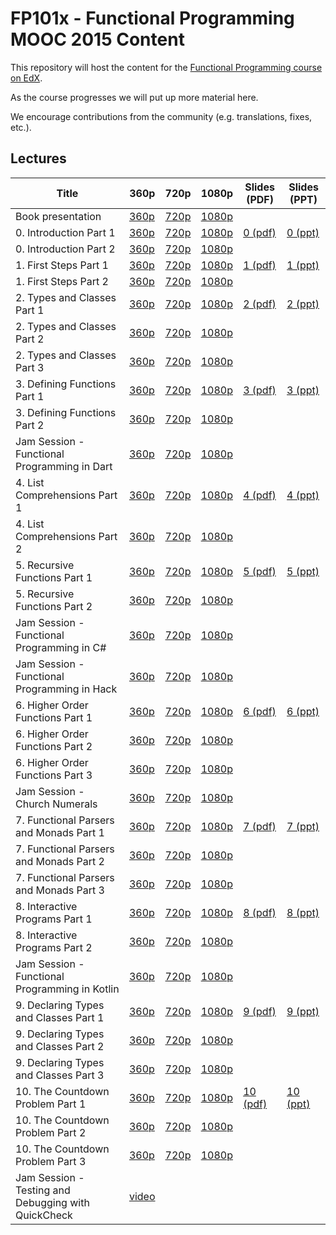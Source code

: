 # FP101x - Functional Programming MOOC 2015 Content

This repository will host the content for the [Functional Programming course on EdX](https://www.edx.org/course/introduction-functional-programming-delftx-fp101x-0).

As the course progresses we will put up more material here.

We encourage contributions from the community (e.g. translations, fixes, etc.).


Lectures
--------

| Title            | 360p | 720p | 1080p | Slides (PDF) | Slides (PPT) |
|------------------|------|------|-------|-------|-------|
| Book presentation | [360p](http://delftxdownloads.tudelft.nl/FP101x-FunctionalProgramming/Week1/FP101x-BookPresentation-ProgrammingInHaskell-video.360.mp4) | [720p](http://delftxdownloads.tudelft.nl/FP101x-FunctionalProgramming/Week1/FP101x-BookPresentation-ProgrammingInHaskell-video.720.mp4) | [1080p](http://delftxdownloads.tudelft.nl/FP101x-FunctionalProgramming/Week1/FP101x-BookPresentation-ProgrammingInHaskell-video.mp4) | | |
| 0. Introduction Part 1 | [360p](http://delftxdownloads.tudelft.nl/FP101x-FunctionalProgramming/Week0/FP101x-chapter0-part1-video.360.mp4) | [720p](http://delftxdownloads.tudelft.nl/FP101x-FunctionalProgramming/Week0/FP101x-chapter0-part1-video.720.mp4) | [1080p](http://delftxdownloads.tudelft.nl/FP101x-FunctionalProgramming/Week0/FP101x-chapter0-part1-video.mp4) | [0 (pdf)](slides/Chapter0.pdf) | [0 (ppt)](slides/Chapter0.pptx) |  
| 0. Introduction Part 2 | [360p](http://delftxdownloads.tudelft.nl/FP101x-FunctionalProgramming/Week0/FP101x-chapter0-part2-video.360.mp4) | [720p](http://delftxdownloads.tudelft.nl/FP101x-FunctionalProgramming/Week0/FP101x-chapter0-part2-video.720.mp4) | [1080p](http://delftxdownloads.tudelft.nl/FP101x-FunctionalProgramming/Week0/FP101x-chapter0-part2-video.mp4) | | |
| 1. First Steps Part 1 | [360p](http://delftxdownloads.tudelft.nl/FP101x-FunctionalProgramming/Week0/FP101x-chapter1-part1-video.360.mp4) | [720p](http://delftxdownloads.tudelft.nl/FP101x-FunctionalProgramming/Week0/FP101x-chapter1-part1-video.720.mp4) | [1080p](http://delftxdownloads.tudelft.nl/FP101x-FunctionalProgramming/Week0/FP101x-chapter1-part1-video.mp4) | [1 (pdf)](slides/Chapter1.pdf) | [1 (ppt)](slides/Chapter1.pptx) | 
| 1. First Steps Part 2 | [360p](http://delftxdownloads.tudelft.nl/FP101x-FunctionalProgramming/Week0/FP101x-chapter1-part2-video.360.mp4) | [720p](http://delftxdownloads.tudelft.nl/FP101x-FunctionalProgramming/Week0/FP101x-chapter1-part2-video.720.mp4) | [1080p](http://delftxdownloads.tudelft.nl/FP101x-FunctionalProgramming/Week0/FP101x-chapter1-part2-video.mp4) | | |
| 2. Types and Classes Part 1 | [360p](http://delftxdownloads.tudelft.nl/FP101x-FunctionalProgramming/Week1/FP101x-chapter2-part1-video.360.mp4) | [720p](http://delftxdownloads.tudelft.nl/FP101x-FunctionalProgramming/Week1/FP101x-chapter2-part1-video.720.mp4) | [1080p](http://delftxdownloads.tudelft.nl/FP101x-FunctionalProgramming/Week1/FP101x-chapter2-part1-video.mp4) |  [2 (pdf)](slides/Chapter2.pdf) | [2 (ppt)](slides/Chapter2.pptx) |
| 2. Types and Classes Part 2 | [360p](http://delftxdownloads.tudelft.nl/FP101x-FunctionalProgramming/Week1/FP101x-chapter2-part2-video.360.mp4) | [720p](http://delftxdownloads.tudelft.nl/FP101x-FunctionalProgramming/Week1/FP101x-chapter2-part2-video.720.mp4) | [1080p](http://delftxdownloads.tudelft.nl/FP101x-FunctionalProgramming/Week1/FP101x-chapter2-part2-video.mp4) | | |
| 2. Types and Classes Part 3 | [360p](http://delftxdownloads.tudelft.nl/FP101x-FunctionalProgramming/Week1/FP101x-chapter2-part3-video.360.mp4) | [720p](http://delftxdownloads.tudelft.nl/FP101x-FunctionalProgramming/Week1/FP101x-chapter2-part3-video.720.mp4) | [1080p](http://delftxdownloads.tudelft.nl/FP101x-FunctionalProgramming/Week1/FP101x-chapter2-part3-video.mp4) | | |
| 3. Defining Functions Part 1 | [360p](http://delftxdownloads.tudelft.nl/FP101x-FunctionalProgramming/Week1/FP101x-chapter3-part1-video.360.mp4) | [720p](http://delftxdownloads.tudelft.nl/FP101x-FunctionalProgramming/Week1/FP101x-chapter3-part1-video.720.mp4) | [1080p](http://delftxdownloads.tudelft.nl/FP101x-FunctionalProgramming/Week1/FP101x-chapter3-part1-video.mp4) | [3 (pdf)](slides/Chapter3.pdf) | [3 (ppt)](slides/Chapter3.pptx) |
| 3. Defining Functions Part 2 | [360p](http://delftxdownloads.tudelft.nl/FP101x-FunctionalProgramming/Week1/FP101x-chapter3-part2-video.360.mp4) | [720p](http://delftxdownloads.tudelft.nl/FP101x-FunctionalProgramming/Week1/FP101x-chapter3-part2-video.720.mp4) | [1080p](http://delftxdownloads.tudelft.nl/FP101x-FunctionalProgramming/Week1/FP101x-chapter3-part2-video.mp4) | | |
| Jam Session - Functional Programming in Dart | [360p](http://delftxdownloads.tudelft.nl/FP101x-FunctionalProgramming/Week1/FP101x-ProgramLanguages-Dart-video.360.mp4) |  [720p](http://delftxdownloads.tudelft.nl/FP101x-FunctionalProgramming/Week1/FP101x-ProgramLanguages-Dart-video.720.mp4) |  [1080p](http://delftxdownloads.tudelft.nl/FP101x-FunctionalProgramming/Week1/FP101x-ProgramLanguages-Dart-video.mp4) | | |
| 4. List Comprehensions Part 1 | [360p](http://delftxdownloads.tudelft.nl/FP101x-FunctionalProgramming/Week2/FP101x-chapter4-part1-video.360.mp4) | [720p](http://delftxdownloads.tudelft.nl/FP101x-FunctionalProgramming/Week2/FP101x-chapter4-part1-video.720.mp4) | [1080p](http://delftxdownloads.tudelft.nl/FP101x-FunctionalProgramming/Week2/FP101x-chapter4-part1-video.mp4) | [4 (pdf)](slides/Chapter4.pdf) | [4 (ppt)](slides/Chapter4.pptx) |
| 4. List Comprehensions Part 2 | [360p](http://delftxdownloads.tudelft.nl/FP101x-FunctionalProgramming/Week2/FP101x-chapter4-part2-video.360.mp4) | [720p](http://delftxdownloads.tudelft.nl/FP101x-FunctionalProgramming/Week2/FP101x-chapter4-part2-video.720.mp4) | [1080p](http://delftxdownloads.tudelft.nl/FP101x-FunctionalProgramming/Week2/FP101x-chapter4-part2-video.mp4) | | |
| 5. Recursive Functions Part 1 | [360p](http://delftxdownloads.tudelft.nl/FP101x-FunctionalProgramming/Week2/FP101x-chapter5-part1-video.360.mp4) | [720p](http://delftxdownloads.tudelft.nl/FP101x-FunctionalProgramming/Week2/FP101x-chapter5-part1-video.720.mp4) | [1080p](http://delftxdownloads.tudelft.nl/FP101x-FunctionalProgramming/Week2/FP101x-chapter5-part1-video.mp4) | [5 (pdf)](slides/Chapter5.pdf) | [5 (ppt)](slides/Chapter5.pptx) |
| 5. Recursive Functions Part 2 | [360p](http://delftxdownloads.tudelft.nl/FP101x-FunctionalProgramming/Week2/FP101x-chapter5-part2-video.360.mp4) | [720p](http://delftxdownloads.tudelft.nl/FP101x-FunctionalProgramming/Week2/FP101x-chapter5-part2-video.720.mp4) | [1080p](http://delftxdownloads.tudelft.nl/FP101x-FunctionalProgramming/Week2/FP101x-chapter5-part2-video.mp4) | | |
| Jam Session - Functional Programming in C# | [360p](http://delftxdownloads.tudelft.nl/FP101x-FunctionalProgramming/Week1/FP101x-ProgramLanguages-CSharp-video.360.mp4) | [720p](http://delftxdownloads.tudelft.nl/FP101x-FunctionalProgramming/Week1/FP101x-ProgramLanguages-CSharp-video.720.mp4) | [1080p](http://delftxdownloads.tudelft.nl/FP101x-FunctionalProgramming/Week1/FP101x-ProgramLanguages-CSharp-video.mp4) | | |
| Jam Session - Functional Programming in Hack | [360p](http://delftxdownloads.tudelft.nl/FP101x-FunctionalProgramming/Week2/FP101x-ProgramLanguages-Hack-video.360.mp4) | [720p](http://delftxdownloads.tudelft.nl/FP101x-FunctionalProgramming/Week2/FP101x-ProgramLanguages-Hack-video.720.mp4) | [1080p](http://delftxdownloads.tudelft.nl/FP101x-FunctionalProgramming/Week2/FP101x-ProgramLanguages-Hack-video.mp4) | | |
| 6. Higher Order Functions Part 1 | [360p](http://delftxdownloads.tudelft.nl/FP101x-FunctionalProgramming/Week3/FP101x-chapter6-part1-video.360.mp4) | [720p](http://delftxdownloads.tudelft.nl/FP101x-FunctionalProgramming/Week3/FP101x-chapter6-part1-video.720.mp4) | [1080p](http://delftxdownloads.tudelft.nl/FP101x-FunctionalProgramming/Week3/FP101x-chapter6-part1-video.mp4) | [6 (pdf)](slides/Chapter6.pdf) | [6 (ppt)](slides/Chapter6.pptx) |
| 6. Higher Order Functions Part 2 | [360p](http://delftxdownloads.tudelft.nl/FP101x-FunctionalProgramming/Week3/FP101x-chapter6-part2-video.360.mp4) | [720p](http://delftxdownloads.tudelft.nl/FP101x-FunctionalProgramming/Week3/FP101x-chapter6-part2-video.720.mp4) | [1080p](http://delftxdownloads.tudelft.nl/FP101x-FunctionalProgramming/Week3/FP101x-chapter6-part2-video.mp4) | | |
| 6. Higher Order Functions Part 3 | [360p](http://delftxdownloads.tudelft.nl/FP101x-FunctionalProgramming/Week3/FP101x-chapter6-part3-video.360.mp4) | [720p](http://delftxdownloads.tudelft.nl/FP101x-FunctionalProgramming/Week3/FP101x-chapter6-part3-video.720.mp4) | [1080p](http://delftxdownloads.tudelft.nl/FP101x-FunctionalProgramming/Week3/FP101x-chapter6-part3-video.mp4) | | |
| Jam Session - Church Numerals | [360p](http://delftxdownloads.tudelft.nl/FP101x-FunctionalProgramming/Week1/FP101x-StudentDemo-ExerciseHighOrderFunctions-video.360.mp4) | [720p](http://delftxdownloads.tudelft.nl/FP101x-FunctionalProgramming/Week1/FP101x-StudentDemo-ExerciseHighOrderFunctions-video.720.mp4) | [1080p](http://delftxdownloads.tudelft.nl/FP101x-FunctionalProgramming/Week1/FP101x-StudentDemo-ExerciseHighOrderFunctions-video.mp4) | | |
| 7. Functional Parsers and Monads Part 1 | [360p](http://delftxdownloads.tudelft.nl/FP101x-FunctionalProgramming/Week4/FP101x-chapter7-part1-video.360.mp4) | [720p](http://delftxdownloads.tudelft.nl/FP101x-FunctionalProgramming/Week4/FP101x-chapter7-part1-video.720.mp4) | [1080p](http://delftxdownloads.tudelft.nl/FP101x-FunctionalProgramming/Week4/FP101x-chapter7-part1-video.mp4) | [7 (pdf)](slides/Chapter7.pdf) | [7 (ppt)](slides/Chapter7.pptx) |
| 7. Functional Parsers and Monads Part 2 | [360p](http://delftxdownloads.tudelft.nl/FP101x-FunctionalProgramming/Week4/FP101x-chapter7-part2-video.360.mp4) | [720p](http://delftxdownloads.tudelft.nl/FP101x-FunctionalProgramming/Week4/FP101x-chapter7-part2-video.720.mp4) | [1080p](http://delftxdownloads.tudelft.nl/FP101x-FunctionalProgramming/Week4/FP101x-chapter7-part2-video.mp4) | | |
| 7. Functional Parsers and Monads Part 3 | [360p](http://delftxdownloads.tudelft.nl/FP101x-FunctionalProgramming/Week4/FP101x-chapter7-part3-video.360.mp4) | [720p](http://delftxdownloads.tudelft.nl/FP101x-FunctionalProgramming/Week4/FP101x-chapter7-part3-video.720.mp4) | [1080p](http://delftxdownloads.tudelft.nl/FP101x-FunctionalProgramming/Week4/FP101x-chapter7-part3-video.mp4) | | |
| 8. Interactive Programs Part 1 | [360p](http://delftxdownloads.tudelft.nl/FP101x-FunctionalProgramming/Week4/FP101x-chapter8-part1-video.360.mp4) | [720p](http://delftxdownloads.tudelft.nl/FP101x-FunctionalProgramming/Week4/FP101x-chapter8-part1-video.720.mp4) | [1080p](http://delftxdownloads.tudelft.nl/FP101x-FunctionalProgramming/Week4/FP101x-chapter8-part1-video.mp4) | [8 (pdf)](slides/Chapter8.pdf) | [8 (ppt)](slides/Chapter8.pptx) |
| 8. Interactive Programs Part 2 | [360p](http://delftxdownloads.tudelft.nl/FP101x-FunctionalProgramming/Week4/FP101x-chapter8-part2-video.360.mp4) | [720p](http://delftxdownloads.tudelft.nl/FP101x-FunctionalProgramming/Week4/FP101x-chapter8-part2-video.720.mp4) | [1080p](http://delftxdownloads.tudelft.nl/FP101x-FunctionalProgramming/Week4/FP101x-chapter8-part2-video.mp4) | | |
| Jam Session - Functional Programming in Kotlin | [360p](http://delftxdownloads.tudelft.nl/FP101x-FunctionalProgramming/Week4/FP101x-ProgramLanguages-Kotlin-video.360.mp4) | [720p](http://delftxdownloads.tudelft.nl/FP101x-FunctionalProgramming/Week4/FP101x-ProgramLanguages-Kotlin-video.720.mp4) | [1080p](http://delftxdownloads.tudelft.nl/FP101x-FunctionalProgramming/Week4/FP101x-ProgramLanguages-Kotlin-video.mp4) | | |
| 9. Declaring Types and Classes Part 1 | [360p](http://delftxdownloads.tudelft.nl/FP101x-FunctionalProgramming/Week5/FP101x-chapter9-part1-video.360.mp4) | [720p](http://delftxdownloads.tudelft.nl/FP101x-FunctionalProgramming/Week5/FP101x-chapter9-part1-video.720.mp4) | [1080p](http://delftxdownloads.tudelft.nl/FP101x-FunctionalProgramming/Week5/FP101x-chapter9-part1-video.mp4) | [9 (pdf)](slides/Chapter9.pdf) | [9 (ppt)](slides/Chapter9.pptx) |
| 9. Declaring Types and Classes Part 2 | [360p](http://delftxdownloads.tudelft.nl/FP101x-FunctionalProgramming/Week5/FP101x-chapter9-part2-video.360.mp4) | [720p](http://delftxdownloads.tudelft.nl/FP101x-FunctionalProgramming/Week5/FP101x-chapter9-part2-video.720.mp4) | [1080p](http://delftxdownloads.tudelft.nl/FP101x-FunctionalProgramming/Week5/FP101x-chapter9-part2-video.mp4) | | |
| 9. Declaring Types and Classes Part 3 | [360p](http://delftxdownloads.tudelft.nl/FP101x-FunctionalProgramming/Week5/FP101x-chapter9-part3-video.360.mp4) | [720p](http://delftxdownloads.tudelft.nl/FP101x-FunctionalProgramming/Week5/FP101x-chapter9-part3-video.720.mp4) | [1080p](http://delftxdownloads.tudelft.nl/FP101x-FunctionalProgramming/Week5/FP101x-chapter9-part3-video.mp4) | | |
| 10. The Countdown Problem Part 1 | [360p](http://delftxdownloads.tudelft.nl/FP101x-FunctionalProgramming/Week5/FP101x-chapter10-part1-video.360.mp4) | [720p](http://delftxdownloads.tudelft.nl/FP101x-FunctionalProgramming/Week5/FP101x-chapter10-part1-video.720.mp4) | [1080p](http://delftxdownloads.tudelft.nl/FP101x-FunctionalProgramming/Week5/FP101x-chapter10-part1-video.mp4) |  [10 (pdf)](slides/Chapter10.pdf) | [10 (ppt)](slides/Chapter10.pptx) |
| 10. The Countdown Problem Part 2 | [360p](http://delftxdownloads.tudelft.nl/FP101x-FunctionalProgramming/Week5/FP101x-chapter10-part2-video.360.mp4) | [720p](http://delftxdownloads.tudelft.nl/FP101x-FunctionalProgramming/Week5/FP101x-chapter10-part2-video.720.mp4) | [1080p](http://delftxdownloads.tudelft.nl/FP101x-FunctionalProgramming/Week5/FP101x-chapter10-part2-video.mp4) | | |
| 10. The Countdown Problem Part 3 | [360p](http://delftxdownloads.tudelft.nl/FP101x-FunctionalProgramming/Week5/FP101x-chapter10-part3-video.360.mp4) | [720p](http://delftxdownloads.tudelft.nl/FP101x-FunctionalProgramming/Week5/FP101x-chapter10-part3-video.720.mp4) | [1080p](http://delftxdownloads.tudelft.nl/FP101x-FunctionalProgramming/Week5/FP101x-chapter10-part3-video.mp4) | | |
| Jam Session - Testing and Debugging with QuickCheck | [video](https://courses.edx.org/c4x/DelftX/FP101x/asset/Randomized_Testing.mp4) | | | | |
